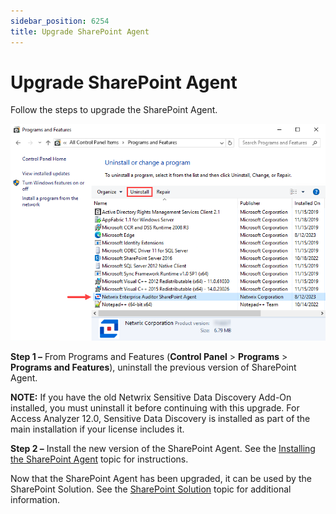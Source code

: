 ```yaml
---
sidebar_position: 6254
title: Upgrade SharePoint Agent
---
```


# Upgrade SharePoint Agent

Follow the steps to upgrade the SharePoint Agent.

![Windows Control Panel Uninstall or change a program window](../../../../../../static/images/AccessAnalyzer_12.0/Content/Resources/Images/EnterpriseAuditor/Install/SharePointAgent/Uninstall.png "Windows Control Panel Uninstall or change a program window")

**Step 1 –** From Programs and Features (**Control Panel** > **Programs** > **Programs and Features**), uninstall the previous version of SharePoint Agent.

**NOTE:** If you have the old Netwrix Sensitive Data Discovery Add-On installed, you must uninstall it before continuing with this upgrade. For Access Analyzer 12.0, Sensitive Data Discovery is installed as part of the main installation if your license includes it.

**Step 2 –** Install the new version of the SharePoint Agent. See the [Installing the SharePoint Agent](Wizard "Installing the SharePoint Agent") topic for instructions.

Now that the SharePoint Agent has been upgraded, it can be used by the SharePoint Solution. See the [SharePoint Solution](../../Solutions/SharePoint/Overview "SharePoint Solution") topic for additional information.